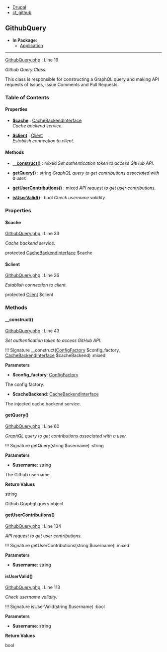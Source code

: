 
- [Drupal](../namespaces/drupal.md)
- [ct_github](../namespaces/drupal-ct-github.md)


## GithubQuery


- **In Package**:
    - [Application](../packages/Application.md)
  


---





[GithubQuery.php](../files/web-modules-custom-ct-github-src-githubquery.md) : Line 19

*Github Query Class.*


This class is responsible for constructing a GraphQL query
and making API requests of Issues, Issue Comments and
Pull Requests.







### Table of Contents









#### Properties
- **[$cache](../classes/Drupal-ct-github-GithubQuery.md#cache)**
         : [CacheBackendInterface](# "\Drupal\Core\Cache\CacheBackendInterface")  
*Cache backend service.*

- **[$client](../classes/Drupal-ct-github-GithubQuery.md#client)**
         : [Client](# "\Github\Client")  
*Establish connection to client.*


#### Methods
- **[__construct()](../classes/Drupal-ct-github-GithubQuery.md#__construct)**
           : mixed
*Set authentication token to access GitHub API.*

- **[getQuery()](../classes/Drupal-ct-github-GithubQuery.md#getquery)**
           : string
*GraphQL query to get contributions associated with a user.*

- **[getUserContributions()](../classes/Drupal-ct-github-GithubQuery.md#getusercontributions)**
           : mixed
*API request to get user contributions.*

- **[isUserValid()](../classes/Drupal-ct-github-GithubQuery.md#isuservalid)**
           : bool
*Check username validity.*







### Properties

#### $cache

[GithubQuery.php](../files/web-modules-custom-ct-github-src-githubquery.md) : Line 33

*Cache backend service.*


protected [CacheBackendInterface](# "\Drupal\Core\Cache\CacheBackendInterface") $cache







#### $client

[GithubQuery.php](../files/web-modules-custom-ct-github-src-githubquery.md) : Line 26

*Establish connection to client.*


protected [Client](# "\Github\Client") $client









### Methods

#### __construct()

[GithubQuery.php](../files/web-modules-custom-ct-github-src-githubquery.md) : Line 43

*Set authentication token to access GitHub API.*

!!! Signature
    __construct([ConfigFactory](# "\Drupal\Core\Config\ConfigFactory") $config_factory, [CacheBackendInterface](# "\Drupal\Core\Cache\CacheBackendInterface") $cacheBackend) :mixed




**Parameters**

- **$config_factory**: [ConfigFactory](# "\Drupal\Core\Config\ConfigFactory")
    
The config factory.

- **$cacheBackend**: [CacheBackendInterface](# "\Drupal\Core\Cache\CacheBackendInterface")
    
The injected cache backend service.








#### getQuery()

[GithubQuery.php](../files/web-modules-custom-ct-github-src-githubquery.md) : Line 60

*GraphQL query to get contributions associated with a user.*

!!! Signature
    getQuery(string $username) :string




**Parameters**

- **$username**: string
    
The Github username.






**Return Values**

string


Github Graphql query object



#### getUserContributions()

[GithubQuery.php](../files/web-modules-custom-ct-github-src-githubquery.md) : Line 134

*API request to get user contributions.*

!!! Signature
    getUserContributions(string $username) :mixed




**Parameters**

- **$username**: string
    







#### isUserValid()

[GithubQuery.php](../files/web-modules-custom-ct-github-src-githubquery.md) : Line 113

*Check username validity.*

!!! Signature
    isUserValid(string $username) :bool




**Parameters**

- **$username**: string
    





**Return Values**

bool




